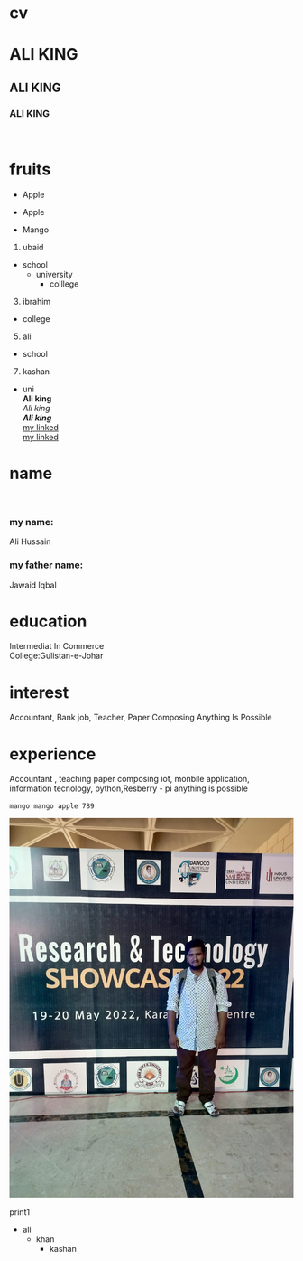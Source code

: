 # cv
# ALI KING
## ALI KING
### ALI KING

<br>
 
# fruits 
+ Apple
- Apple
+ Mango
1. ubaid
  + school
    + university
      + colllege  
3. ibrahim 
 + college 
5. ali
 + school
7. kashan
 + uni </br>
**Ali king** </br>
*Ali king* </br>
***Ali king***  </br>
[my linked](https://youtube.com/channel/UC2DYveYhTkGZI2lwqAYrVhw) </br>
[my linked](https://tse2.mm.bing.net/th?id=OIP.Y2U33GE7LdQ4mTz2Vhd2RwHaFj&pid=Api&P=0)

# **name**
</br>

### my name:
Ali Hussain 
</br>

### my father name:
Jawaid Iqbal 
</br>

# **education**
Intermediat In Commerce </br>
College:Gulistan-e-Johar 
</br>

# **interest** 
Accountant, Bank job, Teacher, Paper Composing Anything Is Possible 
</br>

# **experience** 
Accountant , teaching paper composing iot, monbile application, information tecnology, python,Resberry - pi anything is possible 
</br>

<!---
mango
--->

```
mango mango apple 789
```

![print](https://github.com/alikingdontcompromise/cv/blob/main/WhatsApp%20Image%202022-07-30%20at%2011.45.52%20PM.jpeg)

print1
   * ali 
     * khan
       * kashan 
